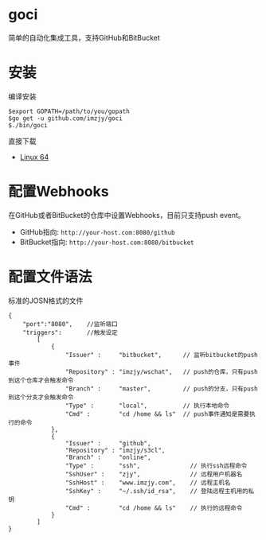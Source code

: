 # goci

简单的自动化集成工具，支持GitHub和BitBucket

# 安装

编译安装

```shell
$export GOPATH=/path/to/you/gopath
$go get -u github.com/imzjy/goci
$./bin/goci
```

直接下载

- [Linux 64](https://github.com/imzjy/goci/releases)

# 配置Webhooks

在GitHub或者BitBucket的仓库中设置Webhooks，目前只支持push event。

- GitHub指向:    `http://your-host.com:8080/github`
- BitBucket指向: `http://your-host.com:8080/bitbucket`

# 配置文件语法

标准的JOSN格式的文件

```text
{
	"port":"8080",    //监听端口
	"triggers":       //触发设定
		[
			{
				"Issuer" :     "bitbucket",      // 监听bitbucket的push事件
				"Repository" : "imzjy/wschat",   // push的仓库，只有push到这个仓库才会触发命令
				"Branch" :     "master",         // push的分支，只有push到这个分支才会触发命令
				"Type" :       "local",          // 执行本地命令
				"Cmd" :        "cd /home && ls"  // push事件通知是需要执行的命令
			},
			{
				"Issuer" :     "github",
				"Repository" : "imzjy/s3cl",
				"Branch" :     "online",
				"Type" :       "ssh",              // 执行ssh远程命令
				"SshUser" :    "zjy",              // 远程用户机器名
				"SshHost" :    "www.imzjy.com",    // 远程主机名
				"SshKey" :     "~/.ssh/id_rsa",    // 登陆远程主机用的私钥
				"Cmd" :        "cd /home && ls"    // 执行的远程命令
			}
		]
}
```
